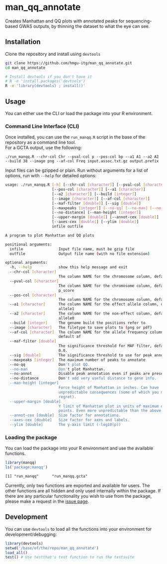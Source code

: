 # man_qq_annotate
Creates Manhattan and QQ plots with annotated peaks for sequencing-based GWAS outputs, by thinning the dataset to what the eye can see.

## Installation
Clone the repository and install using `devtools`
```bash
git clone https://github.com/hmgu-itg/man_qq_annotate.git
cd man_qq_annotate

# Install devtools if you don't have it
# R -e 'install.packages('devtools')
R -e 'library(devtools) ; install()'
```
## Usage
You can either use the CLI or load the package into your R environment.

### Command Line Interface (CLI)
Once installed, you can use the `run_manqq.R` script in the base of the repository as a command line tool.  
For a GCTA output, use the following:
```
./run_manqq.R --chr-col Chr --pval-col p --pos-col bp --a1 A1 --a2 A2 --build 38 --image png --af-col Freq input.assoc.txt.gz output.prefix
```

Input files can be gzipped or plain. Run without arguments for a list of options, run with `--help` for detailed options:

```bash
usage: ./run_manqq.R [-h] [--chr-col [character]] [--pval-col [character]]
                     [--pos-col [character]] [--a1 [character]]
                     [--a2 [character]] [--build [integer]]
                     [--image [character]] [--af-col [character]]
                     [--maf-filter [double]] [--sig [double]]
                     [--maxpeaks [integer]] [--no-qq] [--no-man] [--no-annot]
                     [--no-distance] [--man-height [integer]]
                     [--upper-margin [double]] [--annot-cex [double]]
                     [--axes-cex [double]] [--ylim [double]]
                     infile outfile

A program to plot Manhattan and QQ plots

positional arguments:
  infile                Input file name, must be gzip file
  outfile               Output file name (with no file extension)

optional arguments:
  -h, --help            show this help message and exit
  --chr-col [character]
                        The column NAME for the chromosome column, default chr
  --pval-col [character]
                        The column NAME for the chromosome column, default
                        p_score
  --pos-col [character]
                        The column NAME for the chromosome column, default ps
  --a1 [character]      The column NAME for the effect allele column, default
                        allele1
  --a2 [character]      The column NAME for the non-effect column, default
                        allele0
  --build [integer]     The genome build the positions refer to
  --image [character]   The filetype to save plots to (png or pdf)
  --af-col [character]  The column NAME for the allele frequency column,
                        default af
  --maf-filter [double]
                        The significance threshold for MAF filter, default
                        0.0.
  --sig [double]        The significance threshold to use for peak annotation
  --maxpeaks [integer]  The maximum number of peaks to annotate
  --no-qq               Don't plot QQ.
  --no-man              Don't plot Manhattan.
  --no-annot            Disable peak annotation even if peaks are present.
  --no-distance         Don't add very useful distance to gene info.
  --man-height [integer]
                        Force height of Manhattan in inches. Can have
                        unpredictable consequences (some of which you may
                        regret).
  --upper-margin [double]
                        Y limit of Manhattan plot in units of maximum data
                        points. Even more unpredictable than the above.
  --annot-cex [double]  Size factor for annotations.
  --axes-cex [double]   Size factor for axes and labels.
  --ylim [double]       The y-axis limit (-log10(p))

```


### Loading the package
You can load the package into your R environment and use the available functions.
```R
library(manqq)
ls('package:manqq')
```
```
[1] "run_manqq"      "run_manqq.gcta"
```

Currently, only two functions are exported and available for users. The other functions are all hidden and only used internally within the package. If there are any particular functionality you wish to use from the package, please make a request in the [issue page](https://github.com/hmgu-itg/man_qq_annotate/issues).




## Development
You can use `devtools` to load all the functions into your environment for development/debugging:
```R
library(devtools)
setwd('/base/of/the/repo/man_qq_annotate')
load_all()
test() # Use testthat's test function to run the testsuite
```